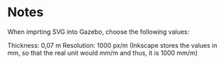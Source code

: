 # Notes

When imprting SVG into Gazebo, choose the following values:

Thickness: 0,07 m
Resolution: 1000 px/m (Inkscape stores the values in mm, so that the real unit would mm/m and thus, it is 1000 mm/m)


